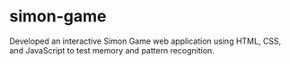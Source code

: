 # simon-game
Developed an interactive Simon Game web application using HTML, CSS, and JavaScript to test memory and pattern recognition.
